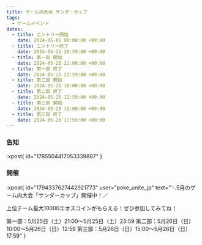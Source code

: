 ```yaml
---
title: ゲーム内大会 サンダーカップ
tags:
  - ゲームイベント
dates:
  - title: エントリー開始
    date: 2024-05-01 00:00:00 +09:00
  - title: エントリー終了
    date: 2024-05-25 20:59:00 +09:00
  - title: 第一部 開始
    date: 2024-05-25 21:00:00 +09:00
  - title: 第一部 終了
    date: 2024-05-25 23:59:00 +09:00
  - title: 第二部 開始
    date: 2024-05-26 10:00:00 +09:00
  - title: 第二部 終了
    date: 2024-05-26 12:59:00 +09:00
  - title: 第三部 開始
    date: 2024-05-26 15:00:00 +09:00
  - title: 第三部 終了
    date: 2024-05-26 17:59:00 +09:00
---
```


### 告知
:xpost{
  id="1785504417053339887"
}

### 開催
:xpost{
  id="1794337627442921773"
  user="poke_unite_jp"
  text="＼5月のゲーム内大会「サンダーカップ」開催中！／

上位チーム最大10000エオスコインがもらえる！ぜひ参加してみてね！

第一部：5月25日（土）21:00～5月25日（土）23:59
第二部：5月26日（日）10:00～5月26日（日）12:59
第三部：5月26日（日）15:00～5月26日（日）17:59"
}